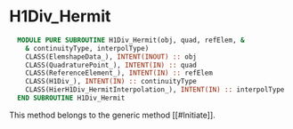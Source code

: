 # H1Div_Hermit

```fortran
  MODULE PURE SUBROUTINE H1Div_Hermit(obj, quad, refElem, &
    & continuityType, interpolType)
    CLASS(ElemshapeData_), INTENT(INOUT) :: obj
    CLASS(QuadraturePoint_), INTENT(IN) :: quad
    CLASS(ReferenceElement_), INTENT(IN) :: refElem
    CLASS(H1Div_), INTENT(IN) :: continuityType
    CLASS(HierH1Div_HermitInterpolation_), INTENT(IN) :: interpolType
  END SUBROUTINE H1Div_Hermit
```

This method belongs to the generic method [[#Initiate]].